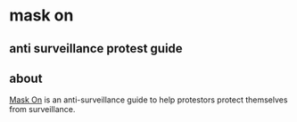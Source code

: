 # mask on
## anti surveillance protest guide

## about
[Mask On](https://maskon.zone) is an anti-surveillance guide to help protestors protect themselves from surveillance.


